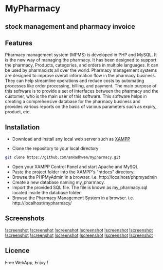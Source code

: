 # MyPharmacy
## stock management and pharmacy invoice



## Features

Pharmacy management system (MPMS) is developed in PHP and MySQL. It is the new way of managing the pharmacy. It has been designed to support the pharmacy, Products, categories, and orders in multiple languages. It can be used by pharmacists all over the world. Pharmacy management systems are designed to improve overall information flow in the pharmacy business. 
They can help streamline operations and reduce costs by automating processes like order processing, billing, and payment. The main purpose of this software is to provide a set of interfaces between the pharmacy and the customer, who is the main user of this software. This software helps in creating a comprehensive database for the pharmacy business and provides various reports on the basis of various parameters such as expiry, product, etc.

## Installation

 - Download and Install any local web server such as [XAMPP]("https://www.apachefriends.org/fr/index.html")

- Clone the repository to your local directory

```sh
git clone https://github.com/amRadhwen/mypharmacy.git
```
- Open your XAMPP Control Panel and start Apache and MySQL
- Paste the project folder into the XAMPP's "htdocs" directory.
- Browse the PHPMyAdmin in a browser. i.e. http://localhost/phpmyadmin
- Create a new database naming my_pharmacy.
- Import the provided SQL file. The file is known as my_pharmacy.sql located inside the database folder.
- Browse the Pharmacy Management System in a browser. i.e. http://localhost/mypharmacy/

## Screenshots
[!screenshot](screenshots/1.png)
[!screenshot](screenshots/2.png)
[!screenshot](screenshots/3.png)
[!screenshot](screenshots/4.png)
[!screenshot](screenshots/5.png)
[!screenshot](screenshots/6.png)
[!screenshot](/screenshots/7.png)
[!screenshot](/screenshots/8.png)
[!screenshot](/screenshots/9.png)
[!screenshot](/screenshots/10.png)
[!screenshot](/screenshots/11.png)
[!screenshot](/screenshots/12.png)

## Licence
Free WebApp, Enjoy !
